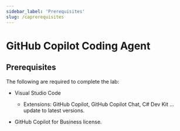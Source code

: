 ```yaml
---
sidebar_label: 'Prerequisites'
slug: /caprerequisites
---
```


# GitHub Copilot Coding Agent

## Prerequisites

The following are required to complete the lab:

- Visual Studio Code
  - Extensions: GitHub Copilot, GitHub Copilot Chat, C# Dev Kit ... update to latest versions.

- GitHub Copilot for Business license.
 